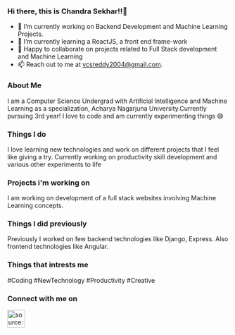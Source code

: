 ### Hi there, this is Chandra Sekhar!!👋

<!-- 
**vcsreddy2004/vcsreddy2004** is a ✨ _special_ ✨ repository because its `README.md` (this file) appears on your GitHub profile.

Here are some ideas to get you started: -->

- 🔭 I’m currently working on Backend Development and Machine Learning Projects.
- 🌱 I’m currently learning a ReactJS, a front end frame-work
- 👯 Happy to collaborate on projects related to Full Stack development and Machine Learning
- 📫 Reach out to me at vcsreddy2004@gmail.com.

### About Me

I am a Computer Science Undergrad with Artificial Intelligence and Machine Learning as a specialization, Acharya Nagarjuna University.Currently pursuing 3rd year! I love to code and am currently experimenting things 😅

### Things I do

I love learning new technologies and work on different projects that I feel like giving a try. Currently working on productivity skill development and various other experiments to life

### Projects i'm working on

I am working on development of a full stack websites involving Machine Learning concepts.

### Things I did previously

Previously I worked on few backend technologies like Django, Express. Also frontend technologies like Angular.

### Things that intrests me

#Coding #NewTechnology #Productivity #Creative

### Connect with me on

<a href="https://www.linkedin.com/in/venna-chandra-sekhar-reddy-7251b9330/" target="_blank" rel="noopener noreferrer"><img src="https://i.imgur.com/kF9HMpz.png" width=40px height=40px title="source: imgur.com" /></a>
